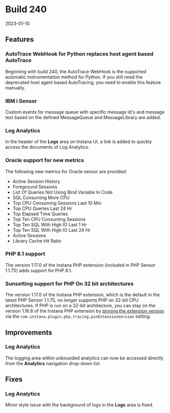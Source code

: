 # Build 240

2023-01-10

## Features

### AutoTrace WebHook for Python replaces host agent based AutoTrace

Beginning with build 240, the AutoTrace WebHook is the supported automatic instrumentation method for Python.
If you still need the deprecated host agent based AutoTracing, you need to enable this feature manually.

### IBM i Sensor

Custom events for message queue with specific message Id's and message text based on the defined MessageQueue and MessageLibrary are added.

###  Log Analytics

In the header of the **Logs** area on Instana UI, a link is added to quickly access the documents of Log Analytics.

### Oracle support for new metrics

The following new metrics for Oracle sensor are provided:
* Active Session History
* Foreground Sessions
* List Of Queries Not Using Bind Variable In Code
* SQL Consuming More CPU
* Top CPU Consuming Sessions Last 10 Min
* Top CPU Queries Last 24 Hr
* Top Elapsed Time Queries
* Top Ten CPU Consuming Sessions
* Top Ten SQL With High IO Last 1 Hr
* Top Ten SQL With High IO Last 24 Hr
* Active Sessions
* Library Cache Hit Ratio

### PHP 8.1 support

The version 1.17.0 of the Instana PHP extension (included in PHP Sensor 1.1.75) adds support for PHP 8.1.

### Sunsetting support for PHP On 32 bit architectures

The version 1.17.0 of the Instana PHP extension, which is the default in the latest PHP Sensor 1.1.75, no longer supports PHP on 32-bit CPU architectures. If PHP is run on a 32-bit architecture, you can stay on the version 1.16.8 of the Instana PHP extension by [pinning the extension version](../../ecosystem/php#configuration) via the `com.instana.plugin.php.tracing.pinExtensionVersion` setting.

## Improvements

### Log Analytics

The logging area within unbounded analytics can now be accessed directly from the **Analytics** navigation drop-down list.

## Fixes

### Log Analytics

Minor style issue with the background of logs in the **Logs** area is fixed.
